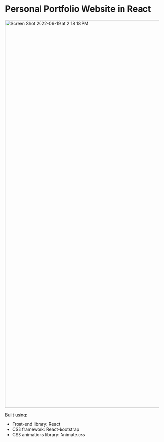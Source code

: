 # Personal Portfolio Website in React


<img width="1266" alt="Screen Shot 2022-06-19 at 2 18 18 PM" src="[https://user-images.githubusercontent.com/50160672/174933373-1ba6cadf-1c9a-48c3-aa58-984d0bd62d82.png](https://drive.google.com/file/d/1xiij9lVHpzoC-blIL5fPo6vvB8WSkwBY/view?usp=sharing)">

Built using:

- Front-end library: React
- CSS framework: React-bootstrap
- CSS animations library: Animate.css
